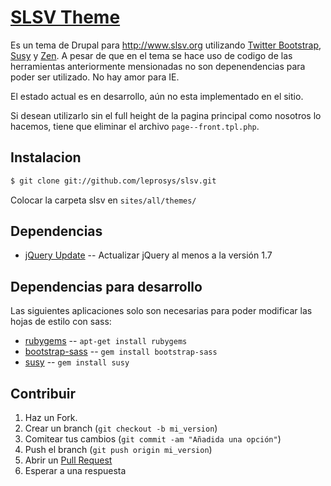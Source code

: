 [SLSV Theme](http://leprosys.github.com/slsv/)
==========
Es un tema de Drupal para  http://www.slsv.org utilizando [Twitter Bootstrap](http://twitter.github.com/bootstrap/), [Susy](http://susy.oddbird.net/) y [Zen](http://drupal.org/project/zen). A pesar de que en el tema se hace uso de codigo de las herramientas anteriormente mensionadas no son depenendencias para poder ser utilizado.
No hay amor para IE.

El estado actual es en desarrollo, aún no esta implementado en el sitio.

Si desean utilizarlo sin el full height de la pagina principal como nosotros lo hacemos, tiene que eliminar el archivo `page--front.tpl.php`.

Instalacion
-----------
```bash
$ git clone git://github.com/leprosys/slsv.git
```
Colocar la carpeta slsv en `sites/all/themes/`

Dependencias
------------
* [jQuery Update](https://drupal.org/project/jquery_update) -- Actualizar jQuery al menos a la versión 1.7

Dependencias para desarrollo
----------------------------

Las siguientes aplicaciones solo son necesarias para poder modificar las hojas de estilo con sass:

* [rubygems](http://rubygems.org/) -- `apt-get install rubygems`
* [bootstrap-sass](https://github.com/thomas-mcdonald/bootstrap-sass) -- `gem install bootstrap-sass`
* [susy](http://susy.oddbird.net/) -- `gem install susy`


Contribuir
------------

1. Haz un Fork.
2. Crear un branch (`git checkout -b mi_version`)
3. Comitear tus cambios (`git commit -am "Añadida una opción"`)
4. Push el branch (`git push origin mi_version`)
5. Abrir un [Pull Request][1]
6. Esperar a una respuesta


[1]: http://github.com/leprosys/slsv/pulls
